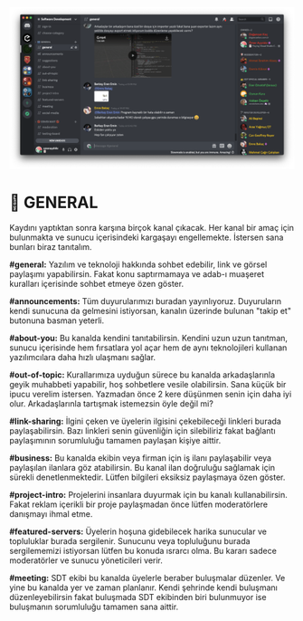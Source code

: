 ![general](../assets/img/chat.png)

# 👥 **GENERAL**

Kaydını yaptıktan sonra karşına birçok kanal çıkacak. Her kanal bir amaç için bulunmakta ve sunucu içerisindeki kargaşayı engellemekte. İstersen sana bunları biraz tanıtalım.

**#general:** Yazılım ve teknoloji hakkında sohbet edebilir, link ve görsel paylaşımı yapabilirsin. Fakat konu saptırmamaya ve adab-ı muaşeret kuralları içerisinde sohbet etmeye özen göster.

**#announcements:** Tüm duyurularımızı buradan yayınlıyoruz. Duyuruların kendi sunucuna da gelmesini istiyorsan, kanalın üzerinde bulunan "takip et" butonuna basman yeterli.
 
**#about-you:** Bu kanalda kendini tanıtabilirsin. Kendini uzun uzun tanıtman, sunucu içerisinde hem fırsatlara yol açar hem de aynı teknolojileri kullanan yazılımcılara daha hızlı ulaşmanı sağlar.

**#out-of-topic:** Kurallarımıza uyduğun sürece bu kanalda arkadaşlarınla geyik muhabbeti yapabilir, hoş sohbetlere vesile olabilirsin. Sana küçük bir ipucu verelim istersen. Yazmadan önce 2 kere düşünmen senin için daha iyi olur. Arkadaşlarınla tartışmak istemezsin öyle değil mi?
 
**#link-sharing:** İlgini çeken ve üyelerin ilgisini çekebileceği linkleri burada paylaşabilirsin. Bazı linkleri senin güvenliğin için silebiliriz fakat bağlantı paylaşımının sorumluluğu tamamen paylaşan kişiye aittir.
 
**#business:** Bu kanalda ekibin veya firman için iş ilanı paylaşabilir veya paylaşılan ilanlara göz atabilirsin. Bu kanal ilan doğruluğu sağlamak için sürekli denetlenmektedir. Lütfen bilgileri eksiksiz paylaşmaya özen göster.
 
**#project-intro:** Projelerini insanlara duyurmak için bu kanalı kullanabilirsin. Fakat reklam içerikli bir proje paylaşmadan önce lütfen moderatörlere danışmayı ihmal etme.

**#featured-servers:** Üyelerin hoşuna gidebilecek harika sunucular ve topluluklar burada sergilenir. Sunucunu veya topluluğunu burada sergilememizi istiyorsan lütfen bu konuda ısrarcı olma. Bu kararı sadece moderatörler ve sunucu yöneticileri verir.

**#meeting:** SDT ekibi bu kanalda üyelerle beraber buluşmalar düzenler. Ve yine bu kanalda yer ve zaman planlanır. Kendi şehrinde kendi buluşmanı düzenleyebilirsin fakat buluşmada SDT ekibinden biri bulunmuyor ise buluşmanın sorumluluğu tamamen sana aittir.
